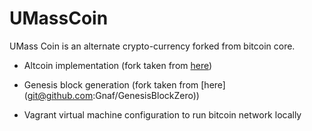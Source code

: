 UMassCoin
================================================

UMass Coin is an alternate crypto-currency forked from bitcoin core.

- Altcoin implementation (fork taken from [here](https://git.gitorious.org/bitcoin/bitcoind-stable.git))

- Genesis block generation (fork taken from [here] (git@github.com:Gnaf/GenesisBlockZero))

- Vagrant virtual machine configuration to run bitcoin network locally


